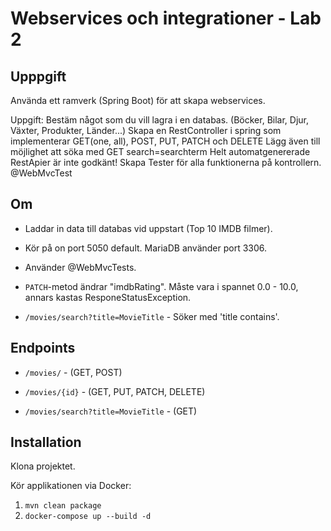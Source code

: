 # Webservices och integrationer -  Lab 2
## Upppgift
Använda ett ramverk (Spring Boot) för att skapa webservices.

Uppgift: Bestäm något som du vill lagra i en databas. (Böcker, Bilar, Djur, Växter, Produkter, Länder...) Skapa en RestController i spring som implementerar GET(one, all), POST, PUT, PATCH och DELETE Lägg även till möjlighet att söka med GET search=searchterm Helt automatgenererade RestApier är inte godkänt! Skapa Tester för alla funktionerna på kontrollern. @WebMvcTest
## Om
- Laddar in data till databas vid uppstart (Top 10 IMDB filmer).

- Kör på on port 5050 default. MariaDB använder port 3306.

- Använder @WebMvcTests.

- `PATCH`-metod ändrar "imdbRating". Måste vara i spannet 0.0 - 10.0, annars kastas ResponeStatusException.

- `/movies/search?title=MovieTitle` - Söker med 'title contains'.

## Endpoints

- `/movies/` - (GET, POST)

- `/movies/{id}` - (GET, PUT, PATCH, DELETE)

- `/movies/search?title=MovieTitle` - (GET)

## Installation
Klona projektet.

Kör applikationen via Docker:
1. `mvn clean package`
3. `docker-compose up --build -d`